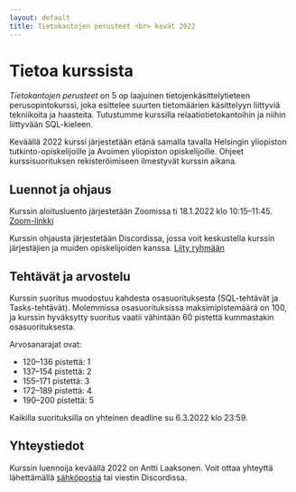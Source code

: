 ```yaml
---
layout: default
title: Tietokantojen perusteet <br> kevät 2022
---
```


# Tietoa kurssista

_Tietokantojen perusteet_ on 5 op laajuinen tietojenkäsittelytieteen perusopintokurssi, joka esittelee suurten tietomäärien käsittelyyn liittyviä tekniikoita ja haasteita. Tutustumme kurssilla relaatiotietokantoihin ja niihin liittyvään SQL-kieleen.

Keväällä 2022 kurssi järjestetään etänä samalla tavalla Helsingin yliopiston tutkinto-opiskelijoille ja Avoimen yliopiston opiskelijoille. Ohjeet kurssisuorituksen rekisteröimiseen ilmestyvät kurssin aikana.

## Luennot ja ohjaus

Kurssin aloitusluento järjestetään Zoomissa ti 18.1.2022 klo 10:15–11:45. [Zoom-linkki](https://helsinki.zoom.us/j/66754349403?pwd=cjhLRTdXcThXSjlCRGJwQVZadjVFZz09)

Kurssin ohjausta järjestetään Discordissa, jossa voit keskustella kurssin järjestäjien ja muiden opiskelijoiden kanssa. [Liity ryhmään](https://study.cs.helsinki.fi/discord/join/tikape)

## Tehtävät ja arvostelu

Kurssin suoritus muodostuu kahdesta osasuorituksesta (SQL-tehtävät ja Tasks-tehtävät). Molemmissa osasuorituksissa maksimipistemäärä on 100, ja kurssin hyväksytty suoritus vaatii vähintään 60 pistettä kummastakin osasuorituksesta.

Arvosanarajat ovat:

* 120–136 pistettä: 1
* 137–154 pistettä: 2
* 155–171 pistettä: 3
* 172–189 pistettä: 4
* 190–200 pistettä: 5

Kaikilla suorituksilla on yhteinen deadline su 6.3.2022 klo 23:59.

## Yhteystiedot

Kurssin luennoija keväällä 2022 on Antti Laaksonen. Voit ottaa yhteyttä lähettämällä [sähköpostia](mailto:ahslaaks@cs.helsinki.fi) tai viestin Discordissa.
